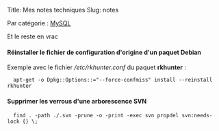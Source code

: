 Title: Mes notes techniques
Slug: notes

Par catégorie : [MySQL](mysql.html)

Et le reste en vrac <i class="fa fa-thumbs-o-up" aria-hidden="true"></i>

#### <i class="fa fa-angle-double-right" aria-hidden="true"></i>Réinstaller le fichier de configuration d'origine d'un paquet Debian

Exemple avec le fichier */etc/rkhunter.conf* du paquet **rkhunter** :

~~~~{.lang-bash}
  apt-get -o Dpkg::Options::="--force-confmiss" install --reinstall rkhunter
~~~~

#### <i class="fa fa-angle-double-right" aria-hidden="true"></i>Supprimer les verrous d'une arborescence SVN

~~~~{.lang-bash}
  find . -path ./.svn -prune -o -print -exec svn propdel svn:needs-lock {} \;
~~~~
